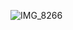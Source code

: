 ![IMG_8266](https://github.com/sou1649/sou1649/assets/70692403/23272fb1-83e0-4936-8fc6-61edbc5aaaeb)
